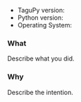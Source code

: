 * TaguPy version:
* Python version:
* Operating System:

### What

Describe what you did.

### Why

Describe the intention.
